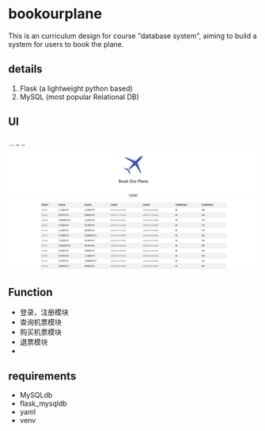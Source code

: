 # bookourplane
This is an curriculum design for course "database system", aiming to build a system for users to book the plane.

## details
1. Flask (a lightweight python based)
2. MySQL (most popular Relational DB)

## UI

## ![avatar](/UI.png)

## Function
- 登录，注册模块
- 查询机票模块
- 购买机票模块
- 退票模块
- 
## requirements
- MySQLdb
- flask_mysqldb
- yaml
- venv